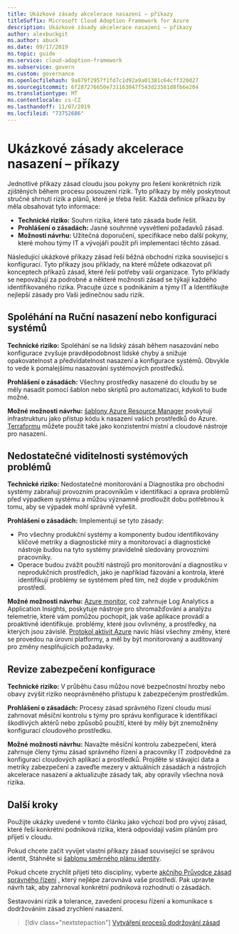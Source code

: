 ```yaml
---
title: Ukázkové zásady akcelerace nasazení – příkazy
titleSuffix: Microsoft Cloud Adoption Framework for Azure
description: Ukázkové zásady akcelerace nasazení – příkazy
author: alexbuckgit
ms.author: abuck
ms.date: 09/17/2019
ms.topic: guide
ms.service: cloud-adoption-framework
ms.subservice: govern
ms.custom: governance
ms.openlocfilehash: 9a879f2957f1fd7c1d92a9a01381c64cff320d27
ms.sourcegitcommit: 6f287276650e731163047f543d23581d8fb6e204
ms.translationtype: MT
ms.contentlocale: cs-CZ
ms.lasthandoff: 11/07/2019
ms.locfileid: "73752686"
---
```

# <a name="deployment-acceleration-sample-policy-statements"></a>Ukázkové zásady akcelerace nasazení – příkazy

Jednotlivé příkazy zásad cloudu jsou pokyny pro řešení konkrétních rizik zjištěných během procesu posouzení rizik. Tyto příkazy by měly poskytnout stručné shrnutí rizik a plánů, které je třeba řešit. Každá definice příkazu by měla obsahovat tyto informace:

- **Technické riziko:** Souhrn rizika, které tato zásada bude řešit.
- **Prohlášení o zásadách:** Jasné souhrnné vysvětlení požadavků zásad.
- **Možnosti návrhu:** Užitečná doporučení, specifikace nebo další pokyny, které mohou týmy IT a vývojáři použít při implementaci těchto zásad.

Následující ukázkové příkazy zásad řeší běžná obchodní rizika související s konfigurací. Tyto příkazy jsou příklady, na které můžete odkazovat při konceptech příkazů zásad, které řeší potřeby vaší organizace. Tyto příklady se nepovažují za podrobné a některé možnosti zásad se týkají každého identifikovaného rizika. Pracujte úzce s podnikáním a týmy IT a Identifikujte nejlepší zásady pro Vaši jedinečnou sadu rizik.

## <a name="reliance-on-manual-deployment-or-configuration-of-systems"></a>Spoléhání na Ruční nasazení nebo konfiguraci systémů

**Technické riziko:** Spoléhání se na lidský zásah během nasazování nebo konfigurace zvyšuje pravděpodobnost lidské chyby a snižuje opakovatelnost a předvídatelnost nasazení a konfigurace systémů. Obvykle to vede k pomalejšímu nasazování systémových prostředků.

**Prohlášení o zásadách:** Všechny prostředky nasazené do cloudu by se měly nasadit pomocí šablon nebo skriptů pro automatizaci, kdykoli to bude možné.

**Možné možnosti návrhu:** [šablony Azure Resource Manager](https://docs.microsoft.com/azure/azure-resource-manager/template-deployment-overview) poskytují infrastrukturu jako přístup kódu k nasazení vašich prostředků do Azure. [Terraformu](https://docs.microsoft.com/azure/terraform/terraform-overview) můžete použít také jako konzistentní místní a cloudové nástroje pro nasazení.

## <a name="lack-of-visibility-into-system-issues"></a>Nedostatečné viditelnosti systémových problémů

**Technické riziko:** Nedostatečné monitorování a Diagnostika pro obchodní systémy zabraňují provozním pracovníkům v identifikaci a oprava problémů před výpadkem systému a můžou významně prodloužit dobu potřebnou k tomu, aby se výpadek mohl správně vyřešit.

**Prohlášení o zásadách:** Implementují se tyto zásady:

- Pro všechny produkční systémy a komponenty budou identifikovány klíčové metriky a diagnostické míry a monitorovací a diagnostické nástroje budou na tyto systémy pravidelně sledovány provozními pracovníky.
- Operace budou zvážit použití nástrojů pro monitorování a diagnostiku v neprodukčních prostředích, jako je například fázování a kontrola, které identifikují problémy se systémem před tím, než dojde v produkčním prostředí.

**Možné možnosti návrhu:** [Azure monitor](https://docs.microsoft.com/azure/azure-monitor), což zahrnuje Log Analytics a Application Insights, poskytuje nástroje pro shromažďování a analýzu telemetrie, které vám pomůžou pochopit, jak vaše aplikace provádí a proaktivně identifikuje. problémy, které jsou ovlivněny, a prostředky, na kterých jsou závislé. [Protokol aktivit Azure](https://docs.microsoft.com/azure/azure-monitor/platform/activity-logs-overview) navíc hlásí všechny změny, které se provedou na úrovni platformy, a měl by být monitorovaný a auditovaný pro změny nesplňujících požadavky.

## <a name="configuration-security-reviews"></a>Revize zabezpečení konfigurace

**Technické riziko:** V průběhu času můžou nové bezpečnostní hrozby nebo obavy zvýšit riziko neoprávněného přístupu k zabezpečeným prostředkům.

**Prohlášení o zásadách:** Procesy zásad správného řízení cloudu musí zahrnovat měsíční kontrolu s týmy pro správu konfigurace k identifikaci škodlivých aktérů nebo způsobů použití, které by měly být znemožněny konfigurací cloudového prostředku.

**Možné možnosti návrhu:** Navažte měsíční kontrolu zabezpečení, která zahrnuje členy týmu zásad správného řízení a pracovníky IT zodpovědné za konfiguraci cloudových aplikací a prostředků. Projděte si stávající data a metriky zabezpečení a zaveďte mezery v aktuálních zásadách a nástrojích akcelerace nasazení a aktualizujte zásady tak, aby opravily všechna nová rizika.

## <a name="next-steps"></a>Další kroky

Použijte ukázky uvedené v tomto článku jako výchozí bod pro vývoj zásad, které řeší konkrétní podniková rizika, která odpovídají vašim plánům pro přijetí v cloudu.

Pokud chcete začít vyvíjet vlastní příkazy zásad související se správou identit, Stáhněte si [šablonu směrného plánu identity](../identity-baseline/template.md).

Pokud chcete zrychlit přijetí této disciplíny, vyberte [akčního Průvodce zásad správného řízení](../guides/index.md) , který nejlépe zarovnává vaše prostředí. Pak upravte návrh tak, aby zahrnoval konkrétní podniková rozhodnutí o zásadách.

Sestavování rizik a tolerance, zavedení procesu řízení a komunikace s dodržováním zásad zrychlení nasazení.

> [!div class="nextstepaction"]
> [Vytváření procesů dodržování zásad](./compliance-processes.md)
